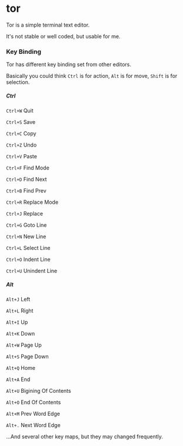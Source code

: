 # tor 

Tor is a simple terminal text editor. 

It's not stable or well coded, but usable for me. 

### Key Binding

Tor has different key binding set from other editors. 

Basically you could think `Ctrl` is for action, `Alt` is for move, `Shift` is for selection.

##### Ctrl

`Ctrl+W` Quit

`Ctrl+S` Save

`Ctrl+C` Copy

`Ctrl+Z` Undo

`Ctrl+V` Paste

`Ctrl+F` Find Mode

`Ctrl+D` Find Next

`Ctrl+B` Find Prev

`Ctrl+R` Replace Mode

`Ctrl+J` Replace

`Ctrl+G` Goto Line

`Ctrl+N` New Line

`Ctrl+L` Select Line

`Ctrl+O` Indent Line

`Ctrl+U` Unindent Line


##### Alt

`Alt+J` Left

`Alt+L` Right

`Alt+I` Up

`Alt+K` Down

`Alt+W` Page Up

`Alt+S` Page Down

`Alt+Q` Home

`Alt+A` End

`Alt+U` Bigining Of Contents

`Alt+O` End Of Contents

`Alt+M` Prev Word Edge

`Alt+.` Next Word Edge

...And several other key maps, but they may changed frequently.



